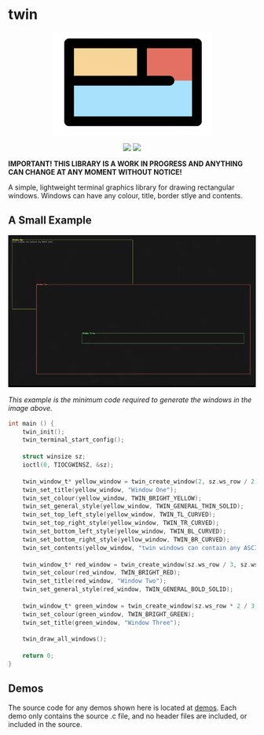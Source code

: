# twin

<p align="center">
    <img src="./assets/windows.png"/>
    <div align="center">
        <img src="https://img.shields.io/badge/iTerm2-000000?style=for-the-badge&logo=iterm2&logoColor=white"/>
        <img src="https://img.shields.io/badge/C-00599C?style=for-the-badge&logo=c&logoColor=white"/>
    </div>
</p>

**IMPORTANT! THIS LIBRARY IS A WORK IN PROGRESS AND ANYTHING CAN CHANGE AT ANY MOMENT WITHOUT NOTICE!**

A simple, lightweight terminal graphics library for drawing rectangular windows. Windows can have any colour, title, border stlye and contents. 

## A Small Example
<p align="center">
    <img src="./assets/demo.png"/>
</p>

*This example is the minimum code required to generate the windows in the image above.*

```c
int main () {
    twin_init();
    twin_terminal_start_config();

    struct winsize sz;
    ioctl(0, TIOCGWINSZ, &sz);

    twin_window_t* yellow_window = twin_create_window(2, sz.ws_row / 2, 1, sz/ws_col / 2);
    twin_set_title(yellow_window, "Window One");
    twin_set_colour(yellow_window, TWIN_BRIGHT_YELLOW);
    twin_set_general_style(yellow_window, TWIN_GENERAL_THIN_SOLID);
    twin_set_top_left_style(yellow_window, TWIN_TL_CURVED);
    twin_set_top_right_style(yellow_window, TWIN_TR_CURVED);
    twin_set_bottom_left_style(yellow_window, TWIN_BL_CURVED);
    twin_set_bottom_right_style(yellow_window, TWIN_BR_CURVED);
    twin_set_contents(yellow_window, "twin windows can contain any ASCII text!");

    twin_window_t* red_window = twin_create_window(sz.ws_row / 3, sz.ws_row - 5, 25, sz.ws_col - 4);
    twin_set_colour(red_window, TWIN_BRIGHT_RED);
    twin_set_title(red_window, "Window Two");
    twin_set_general_style(red_window, TWIN_GENERAL_BOLD_SOLID);

    twin_window_t* green_window = twin_create_window(sz.ws_row * 2 / 3, sz.ws_row - 20, 70, sz.ws_col - 10);
    twin_set_colour(green_window, TWIN_BRIGHT_GREEN);
    twin_set_title(green_window, "Window Three");

    twin_draw_all_windows();
    
    return 0;
}
```

## Demos

The source code for any demos shown here is located at [demos](./demos/). Each demo only contains the source .c file, and no header files are included, or included in the source.
